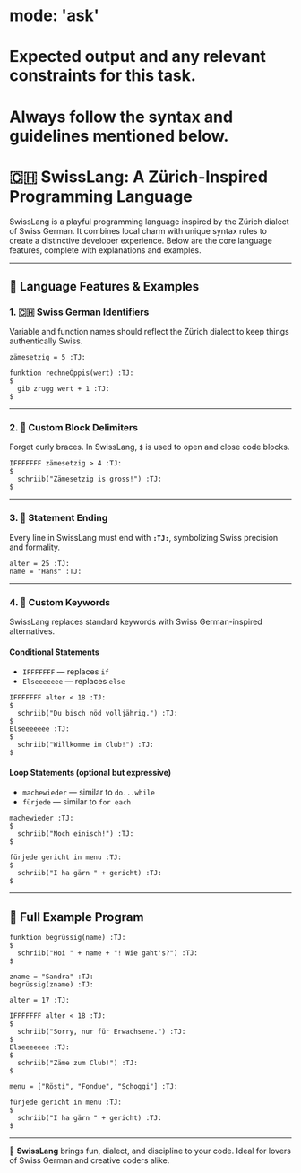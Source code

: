 # mode: 'ask'

# Expected output and any relevant constraints for this task.
# Always follow the syntax and guidelines mentioned below.





# 🇨🇭 SwissLang: A Zürich-Inspired Programming Language

SwissLang is a playful programming language inspired by the Zürich dialect of Swiss German. It combines local charm with unique syntax rules to create a distinctive developer experience. Below are the core language features, complete with explanations and examples.

---

## 🧠 Language Features & Examples

### 1. 🇨🇭 Swiss German Identifiers

Variable and function names should reflect the Zürich dialect to keep things authentically Swiss.

```plaintext
zämesetzig = 5 :TJ:

funktion rechneÖppis(wert) :TJ:
$
  gib zrugg wert + 1 :TJ:
$
```

---

### 2. 🧩 Custom Block Delimiters

Forget curly braces. In SwissLang, **`$`** is used to open and close code blocks.

```plaintext
IFFFFFFF zämesetzig > 4 :TJ:
$
  schriib("Zämesetzig is gross!") :TJ:
$
```

---

### 3. 🎯 Statement Ending

Every line in SwissLang must end with **`:TJ:`**, symbolizing Swiss precision and formality.

```plaintext
alter = 25 :TJ:
name = "Hans" :TJ:
```

---

### 4. 🔑 Custom Keywords

SwissLang replaces standard keywords with Swiss German-inspired alternatives.

#### Conditional Statements

- `IFFFFFFF` — replaces `if`
- `Elseeeeeee` — replaces `else`

```plaintext
IFFFFFFF alter < 18 :TJ:
$
  schriib("Du bisch nöd volljährig.") :TJ:
$
Elseeeeeee :TJ:
$
  schriib("Willkomme im Club!") :TJ:
$
```

#### Loop Statements (optional but expressive)

- `machewieder` — similar to `do...while`
- `fürjede` — similar to `for each`

```plaintext
machewieder :TJ:
$
  schriib("Noch einisch!") :TJ:
$

fürjede gericht in menu :TJ:
$
  schriib("I ha gärn " + gericht) :TJ:
$
```

---

## 🧪 Full Example Program

```plaintext
funktion begrüssig(name) :TJ:
$
  schriib("Hoi " + name + "! Wie gaht's?") :TJ:
$

zname = "Sandra" :TJ:
begrüssig(zname) :TJ:

alter = 17 :TJ:

IFFFFFFF alter < 18 :TJ:
$
  schriib("Sorry, nur für Erwachsene.") :TJ:
$
Elseeeeeee :TJ:
$
  schriib("Zäme zum Club!") :TJ:
$

menu = ["Rösti", "Fondue", "Schoggi"] :TJ:

fürjede gericht in menu :TJ:
$
  schriib("I ha gärn " + gericht) :TJ:
$
```

---

🎉 **SwissLang** brings fun, dialect, and discipline to your code. Ideal for lovers of Swiss German and creative coders alike.
